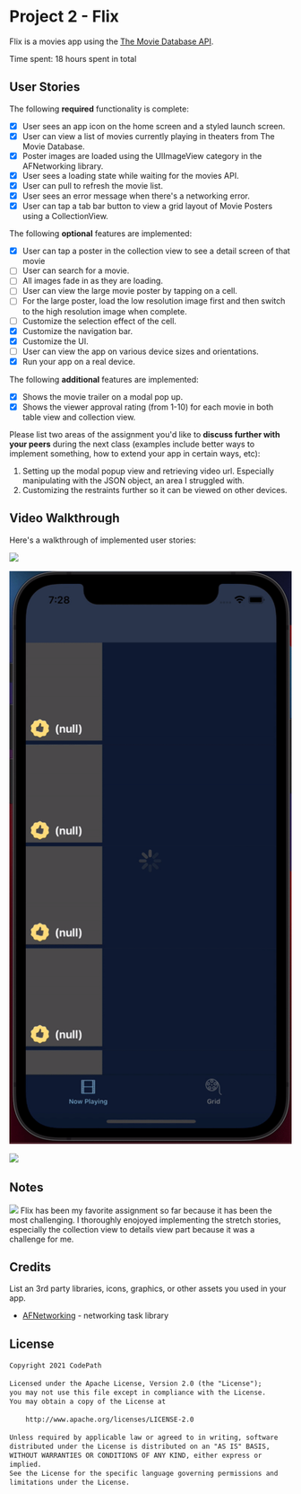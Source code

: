# Project 2 - Flix 

Flix is a movies app using the [The Movie Database API](http://docs.themoviedb.apiary.io/#).

Time spent: 18 hours spent in total

## User Stories

The following **required** functionality is complete:

- [x] User sees an app icon on the home screen and a styled launch screen.
- [x] User can view a list of movies currently playing in theaters from The Movie Database.
- [x] Poster images are loaded using the UIImageView category in the AFNetworking library.
- [x] User sees a loading state while waiting for the movies API.
- [x] User can pull to refresh the movie list.
- [x] User sees an error message when there's a networking error.
- [x] User can tap a tab bar button to view a grid layout of Movie Posters using a CollectionView.

The following **optional** features are implemented:

- [x] User can tap a poster in the collection view to see a detail screen of that movie
- [ ] User can search for a movie.
- [ ] All images fade in as they are loading.
- [ ] User can view the large movie poster by tapping on a cell.
- [ ] For the large poster, load the low resolution image first and then switch to the high resolution image when complete.
- [ ] Customize the selection effect of the cell.
- [x] Customize the navigation bar.
- [x] Customize the UI.
- [ ] User can view the app on various device sizes and orientations.
- [x] Run your app on a real device.

The following **additional** features are implemented:

- [x] Shows the movie trailer on a modal pop up. 
- [x] Shows the viewer approval rating (from 1-10) for each movie in both table view and collection view. 

Please list two areas of the assignment you'd like to **discuss further with your peers** during the next class (examples include better ways to implement something, how to extend your app in certain ways, etc):

1. Setting up the modal popup view and retrieving video url. Especially manipulating with the JSON object, an area I struggled with. 
2. Customizing the restraints further so it can be viewed on other devices. 

## Video Walkthrough

Here's a walkthrough of implemented user stories:

![](https://github.com/athomas9195/Flix/blob/main/Gif%20Flix%20Demo%201.gif)

![](https://github.com/athomas9195/Flix/blob/main/Gif%20Flix%20Demo%202.gif)

![](https://github.com/athomas9195/Flix/blob/main/Gif%20Flix%20Demo%203.gif) 


## Notes


![](https://i.imgur.com/8qb1p0e.gif)
Flix has been my favorite assignment so far because it has been the most challenging. I thoroughly enojoyed implementing the stretch stories, especially the collection view to details view part because it was a challenge for me. 

## Credits

List an 3rd party libraries, icons, graphics, or other assets you used in your app.

- [AFNetworking](https://github.com/AFNetworking/AFNetworking) - networking task library

## License

    Copyright 2021 CodePath

    Licensed under the Apache License, Version 2.0 (the "License");
    you may not use this file except in compliance with the License.
    You may obtain a copy of the License at

        http://www.apache.org/licenses/LICENSE-2.0

    Unless required by applicable law or agreed to in writing, software
    distributed under the License is distributed on an "AS IS" BASIS,
    WITHOUT WARRANTIES OR CONDITIONS OF ANY KIND, either express or implied.
    See the License for the specific language governing permissions and
    limitations under the License.
